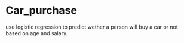 # Car_purchase
use logistic regression to predict wether a person will buy a car or not based on age and salary.
